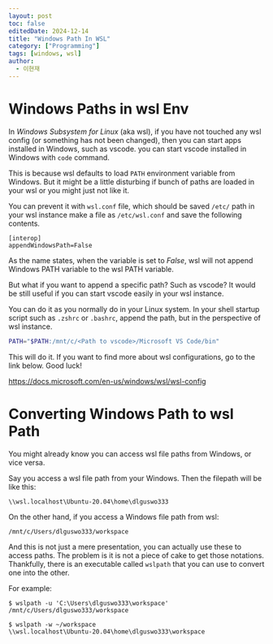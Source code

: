```yaml
---
layout: post
toc: false
editedDate: 2024-12-14
title: "Windows Path In WSL"
category: ["Programming"]
tags: [windows, wsl]
author:
  - 이현재
---
```


# Windows Paths in wsl Env
In *Windows Subsystem for Linux* (aka wsl),
if you have not touched any wsl config
(or something has not been changed),
then you can start apps installed in Windows,
such as vscode. you can start vscode installed
in Windows with `code` command.
<!--more-->

This is because wsl defaults to load `PATH`
environment variable from Windows.
But it might be a little disturbing if
bunch of paths are loaded in your wsl
or you might just not like it.

You can prevent it with `wsl.conf` file,
which should be saved `/etc/` path in your wsl instance
make a file as `/etc/wsl.conf` and save the following
contents.

```text
[interop]
appendWindowsPath=False
```

As the name states, when the variable is set to *False*,
wsl will not append Windows PATH
variable to the wsl PATH variable.

But what if you want to append a specific path?
Such as vscode? It would be still useful if you can start
vscode easily in your wsl instance.

You can do it as you normally do in your Linux system.
In your shell startup script such as `.zshrc` or
`.bashrc`, append the path, but in the
perspective of wsl instance.

```bash
PATH="$PATH:/mnt/c/<Path to vscode>/Microsoft VS Code/bin"
```

This will do it. If you want to find more about
wsl configurations, go to the link below. Good luck!

<https://docs.microsoft.com/en-us/windows/wsl/wsl-config>

# Converting Windows Path to wsl Path
You might already know you can access wsl file paths from Windows,
or vice versa.

Say you access a wsl file path from your Windows.
Then the filepath will be like this:
```text
\\wsl.localhost\Ubuntu-20.04\home\dlguswo333
```

On the other hand, if you access a Windows file path from wsl:
```text
/mnt/c/Users/dlguswo333/workspace
```

And this is not just a mere presentation, you can actually use these
to access paths.
The problem is it is not a piece of cake to get those notations.
Thankfully, there is an executable called `wslpath` that you can use
to convert one into the other.

For example:
```shell
$ wslpath -u 'C:\Users\dlguswo333\workspace'
/mnt/c/Users/dlguswo333/workspace

$ wslpath -w ~/workspace 
\\wsl.localhost\Ubuntu-20.04\home\dlguswo333\workspace
```
